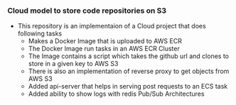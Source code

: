 ### Cloud model to store code repositories on S3

- This repository is an implementaion of a Cloud project that does following tasks
    - Makes a Docker Image that is uploaded to AWS ECR
    - The Docker Image run tasks in an AWS ECR Cluster
    - The Image contains a script which takes the github url and clones to store in a given key to AWS S3
    - There is also an implementation of reverse proxy to get objects from AWS S3
    - Added api-server that helps in serving post requests to an ECS task
    - Added ability to show logs with redis Pub/Sub Architectures
